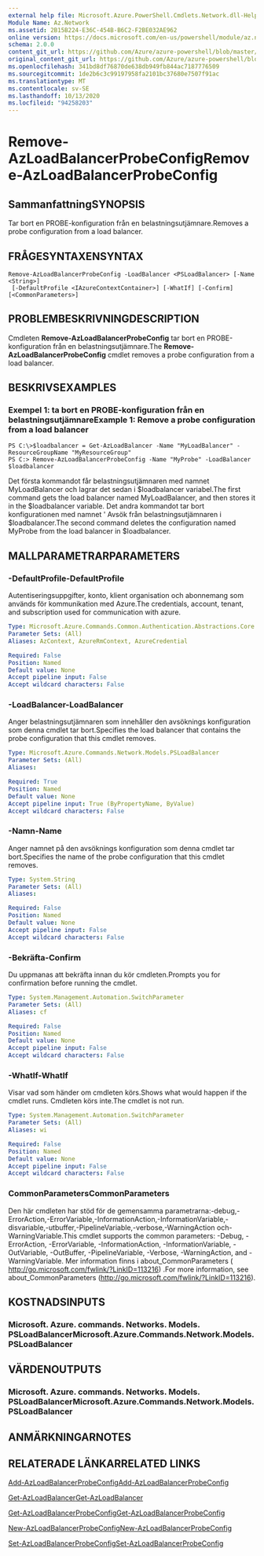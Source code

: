```yaml
---
external help file: Microsoft.Azure.PowerShell.Cmdlets.Network.dll-Help.xml
Module Name: Az.Network
ms.assetid: 2B15B224-E36C-454B-B6C2-F2BE032AE962
online version: https://docs.microsoft.com/en-us/powershell/module/az.network/remove-azloadbalancerprobeconfig
schema: 2.0.0
content_git_url: https://github.com/Azure/azure-powershell/blob/master/src/Network/Network/help/Remove-AzLoadBalancerProbeConfig.md
original_content_git_url: https://github.com/Azure/azure-powershell/blob/master/src/Network/Network/help/Remove-AzLoadBalancerProbeConfig.md
ms.openlocfilehash: 341bd8df76870de638db949fb844ac7187776509
ms.sourcegitcommit: 1de2b6c3c99197958fa2101bc37680e7507f91ac
ms.translationtype: MT
ms.contentlocale: sv-SE
ms.lasthandoff: 10/13/2020
ms.locfileid: "94258203"
---
```

# <span data-ttu-id="514d8-101">Remove-AzLoadBalancerProbeConfig</span><span class="sxs-lookup"><span data-stu-id="514d8-101">Remove-AzLoadBalancerProbeConfig</span></span>

## <span data-ttu-id="514d8-102">Sammanfattning</span><span class="sxs-lookup"><span data-stu-id="514d8-102">SYNOPSIS</span></span>
<span data-ttu-id="514d8-103">Tar bort en PROBE-konfiguration från en belastningsutjämnare.</span><span class="sxs-lookup"><span data-stu-id="514d8-103">Removes a probe configuration from a load balancer.</span></span>

## <span data-ttu-id="514d8-104">FRÅGESYNTAXEN</span><span class="sxs-lookup"><span data-stu-id="514d8-104">SYNTAX</span></span>

```
Remove-AzLoadBalancerProbeConfig -LoadBalancer <PSLoadBalancer> [-Name <String>]
 [-DefaultProfile <IAzureContextContainer>] [-WhatIf] [-Confirm] [<CommonParameters>]
```

## <span data-ttu-id="514d8-105">PROBLEMBESKRIVNING</span><span class="sxs-lookup"><span data-stu-id="514d8-105">DESCRIPTION</span></span>
<span data-ttu-id="514d8-106">Cmdleten **Remove-AzLoadBalancerProbeConfig** tar bort en PROBE-konfiguration från en belastningsutjämnare.</span><span class="sxs-lookup"><span data-stu-id="514d8-106">The **Remove-AzLoadBalancerProbeConfig** cmdlet removes a probe configuration from a load balancer.</span></span>

## <span data-ttu-id="514d8-107">BESKRIVS</span><span class="sxs-lookup"><span data-stu-id="514d8-107">EXAMPLES</span></span>

### <span data-ttu-id="514d8-108">Exempel 1: ta bort en PROBE-konfiguration från en belastningsutjämnare</span><span class="sxs-lookup"><span data-stu-id="514d8-108">Example 1: Remove a probe configuration from a load balancer</span></span>
```
PS C:\>$loadbalancer = Get-AzLoadBalancer -Name "MyLoadBalancer" -ResourceGroupName "MyResourceGroup"
PS C:> Remove-AzLoadBalancerProbeConfig -Name "MyProbe" -LoadBalancer $loadbalancer
```

<span data-ttu-id="514d8-109">Det första kommandot får belastningsutjämnaren med namnet MyLoadBalancer och lagrar det sedan i $loadbalancer variabel.</span><span class="sxs-lookup"><span data-stu-id="514d8-109">The first command gets the load balancer named MyLoadBalancer, and then stores it in the $loadbalancer variable.</span></span>
<span data-ttu-id="514d8-110">Det andra kommandot tar bort konfigurationen med namnet ' Avsök från belastningsutjämnaren i $loadbalancer.</span><span class="sxs-lookup"><span data-stu-id="514d8-110">The second command deletes the configuration named MyProbe from the load balancer in $loadbalancer.</span></span>

## <span data-ttu-id="514d8-111">MALLPARAMETRAR</span><span class="sxs-lookup"><span data-stu-id="514d8-111">PARAMETERS</span></span>

### <span data-ttu-id="514d8-112">-DefaultProfile</span><span class="sxs-lookup"><span data-stu-id="514d8-112">-DefaultProfile</span></span>
<span data-ttu-id="514d8-113">Autentiseringsuppgifter, konto, klient organisation och abonnemang som används för kommunikation med Azure.</span><span class="sxs-lookup"><span data-stu-id="514d8-113">The credentials, account, tenant, and subscription used for communication with azure.</span></span>

```yaml
Type: Microsoft.Azure.Commands.Common.Authentication.Abstractions.Core.IAzureContextContainer
Parameter Sets: (All)
Aliases: AzContext, AzureRmContext, AzureCredential

Required: False
Position: Named
Default value: None
Accept pipeline input: False
Accept wildcard characters: False
```

### <span data-ttu-id="514d8-114">-LoadBalancer</span><span class="sxs-lookup"><span data-stu-id="514d8-114">-LoadBalancer</span></span>
<span data-ttu-id="514d8-115">Anger belastningsutjämnaren som innehåller den avsöknings konfiguration som denna cmdlet tar bort.</span><span class="sxs-lookup"><span data-stu-id="514d8-115">Specifies the load balancer that contains the probe configuration that this cmdlet removes.</span></span>

```yaml
Type: Microsoft.Azure.Commands.Network.Models.PSLoadBalancer
Parameter Sets: (All)
Aliases:

Required: True
Position: Named
Default value: None
Accept pipeline input: True (ByPropertyName, ByValue)
Accept wildcard characters: False
```

### <span data-ttu-id="514d8-116">-Namn</span><span class="sxs-lookup"><span data-stu-id="514d8-116">-Name</span></span>
<span data-ttu-id="514d8-117">Anger namnet på den avsöknings konfiguration som denna cmdlet tar bort.</span><span class="sxs-lookup"><span data-stu-id="514d8-117">Specifies the name of the probe configuration that this cmdlet removes.</span></span>

```yaml
Type: System.String
Parameter Sets: (All)
Aliases:

Required: False
Position: Named
Default value: None
Accept pipeline input: False
Accept wildcard characters: False
```

### <span data-ttu-id="514d8-118">-Bekräfta</span><span class="sxs-lookup"><span data-stu-id="514d8-118">-Confirm</span></span>
<span data-ttu-id="514d8-119">Du uppmanas att bekräfta innan du kör cmdleten.</span><span class="sxs-lookup"><span data-stu-id="514d8-119">Prompts you for confirmation before running the cmdlet.</span></span>

```yaml
Type: System.Management.Automation.SwitchParameter
Parameter Sets: (All)
Aliases: cf

Required: False
Position: Named
Default value: None
Accept pipeline input: False
Accept wildcard characters: False
```

### <span data-ttu-id="514d8-120">-WhatIf</span><span class="sxs-lookup"><span data-stu-id="514d8-120">-WhatIf</span></span>
<span data-ttu-id="514d8-121">Visar vad som händer om cmdleten körs.</span><span class="sxs-lookup"><span data-stu-id="514d8-121">Shows what would happen if the cmdlet runs.</span></span> <span data-ttu-id="514d8-122">Cmdleten körs inte.</span><span class="sxs-lookup"><span data-stu-id="514d8-122">The cmdlet is not run.</span></span>

```yaml
Type: System.Management.Automation.SwitchParameter
Parameter Sets: (All)
Aliases: wi

Required: False
Position: Named
Default value: None
Accept pipeline input: False
Accept wildcard characters: False
```

### <span data-ttu-id="514d8-123">CommonParameters</span><span class="sxs-lookup"><span data-stu-id="514d8-123">CommonParameters</span></span>
<span data-ttu-id="514d8-124">Den här cmdleten har stöd för de gemensamma parametrarna:-debug,-ErrorAction,-ErrorVariable,-InformationAction,-InformationVariable,-disvariable,-utbuffer,-PipelineVariable,-verbose,-WarningAction och-WarningVariable.</span><span class="sxs-lookup"><span data-stu-id="514d8-124">This cmdlet supports the common parameters: -Debug, -ErrorAction, -ErrorVariable, -InformationAction, -InformationVariable, -OutVariable, -OutBuffer, -PipelineVariable, -Verbose, -WarningAction, and -WarningVariable.</span></span> <span data-ttu-id="514d8-125">Mer information finns i about_CommonParameters ( http://go.microsoft.com/fwlink/?LinkID=113216) .</span><span class="sxs-lookup"><span data-stu-id="514d8-125">For more information, see about_CommonParameters (http://go.microsoft.com/fwlink/?LinkID=113216).</span></span>

## <span data-ttu-id="514d8-126">KOSTNADS</span><span class="sxs-lookup"><span data-stu-id="514d8-126">INPUTS</span></span>

### <span data-ttu-id="514d8-127">Microsoft. Azure. commands. Networks. Models. PSLoadBalancer</span><span class="sxs-lookup"><span data-stu-id="514d8-127">Microsoft.Azure.Commands.Network.Models.PSLoadBalancer</span></span>

## <span data-ttu-id="514d8-128">VÄRDEN</span><span class="sxs-lookup"><span data-stu-id="514d8-128">OUTPUTS</span></span>

### <span data-ttu-id="514d8-129">Microsoft. Azure. commands. Networks. Models. PSLoadBalancer</span><span class="sxs-lookup"><span data-stu-id="514d8-129">Microsoft.Azure.Commands.Network.Models.PSLoadBalancer</span></span>

## <span data-ttu-id="514d8-130">ANMÄRKNINGAR</span><span class="sxs-lookup"><span data-stu-id="514d8-130">NOTES</span></span>

## <span data-ttu-id="514d8-131">RELATERADE LÄNKAR</span><span class="sxs-lookup"><span data-stu-id="514d8-131">RELATED LINKS</span></span>

[<span data-ttu-id="514d8-132">Add-AzLoadBalancerProbeConfig</span><span class="sxs-lookup"><span data-stu-id="514d8-132">Add-AzLoadBalancerProbeConfig</span></span>](./Add-AzLoadBalancerProbeConfig.md)

[<span data-ttu-id="514d8-133">Get-AzLoadBalancer</span><span class="sxs-lookup"><span data-stu-id="514d8-133">Get-AzLoadBalancer</span></span>](./Get-AzLoadBalancer.md)

[<span data-ttu-id="514d8-134">Get-AzLoadBalancerProbeConfig</span><span class="sxs-lookup"><span data-stu-id="514d8-134">Get-AzLoadBalancerProbeConfig</span></span>](./Get-AzLoadBalancerProbeConfig.md)

[<span data-ttu-id="514d8-135">New-AzLoadBalancerProbeConfig</span><span class="sxs-lookup"><span data-stu-id="514d8-135">New-AzLoadBalancerProbeConfig</span></span>](./New-AzLoadBalancerProbeConfig.md)

[<span data-ttu-id="514d8-136">Set-AzLoadBalancerProbeConfig</span><span class="sxs-lookup"><span data-stu-id="514d8-136">Set-AzLoadBalancerProbeConfig</span></span>](./Set-AzLoadBalancerProbeConfig.md)


